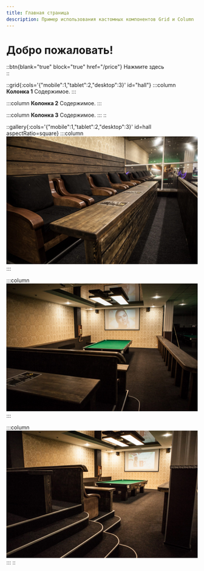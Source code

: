 ```yaml
---
title: Главная страница
description: Пример использования кастомных компонентов Grid и Column
---
```


# Добро пожаловать!

::btn{blank="true" block="true" href="/price"}
Нажмите здесь  
::

::grid{:cols='{"mobile":1,"tablet":2,"desktop":3}' id="hall"}
:::column
**Колонка 1**
Содержимое.
:::

:::column
**Колонка 2**
Содержимое.
:::

:::column
**Колонка 3**
Содержимое.
:::
::

::gallery{:cols='{"mobile":1,"tablet":2,"desktop":3}' id=hall aspectRatio=square}
:::column
![Трибуны](/images/tv_1.jpg)
:::

:::column
![TV-зона](/images/tv_2.jpg)
:::

:::column
![Проекционный экран](/images/tv_3.jpg)
:::
::

